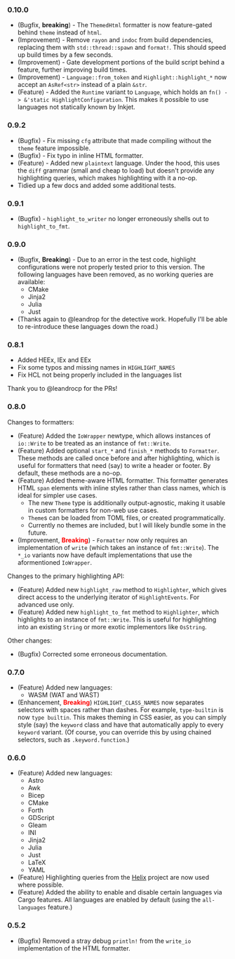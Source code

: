 ### 0.10.0
- (Bugfix, **breaking**) - The `ThemedHtml` formatter is now feature-gated behind `theme` instead of `html`.
- (Improvement) - Remove `rayon` and `indoc` from build dependencies, replacing them with `std::thread::spawn` and `format!`. This should speed up build times by a few seconds.
- (Improvement) - Gate development portions of the build script behind a feature, further improving build times.
- (Improvement) - `Language::from_token` and `Highlight::highlight_*` now accept an `AsRef<str>` instead of a plain `&str`.
- (Feature) - Added the `Runtime` variant to `Language`, which holds an `fn() -> &'static HighlightConfiguration`. This makes it possible to use languages not statically known by Inkjet.

### 0.9.2
- (Bugfix) - Fix missing `cfg` attribute that made compiling without the `theme` feature impossible.
- (Bugfix) - Fix typo in inline HTML formatter.
- (Feature) - Added new `plaintext` language. Under the hood, this uses the `diff` grammar (small and cheap to load) but doesn't provide any highlighting queries, which makes highlighting with it a no-op.
- Tidied up a few docs and added some additional tests.

### 0.9.1
- (Bugfix) - `highlight_to_writer` no longer erroneously shells out to `highlight_to_fmt`.

### 0.9.0
- (Bugfix, **Breaking**) - Due to an error in the test code, highlight configurations were not properly tested prior to this version. The following languages have been removed, as no working queries are available:
    - CMake
    - Jinja2
    - Julia
    - Just
- (Thanks again to @leandrop for the detective work. Hopefully I'll be able to re-introduce these languages down the road.)

### 0.8.1
- Added HEEx, IEx and EEx
- Fix some typos and missing names in `HIGHLIGHT_NAMES`
- Fix HCL not being properly included in the languages list

Thank you to @leandrocp for the PRs!

### 0.8.0
Changes to formatters:
- (Feature) Added the `IoWrapper` newtype, which allows instances of `io::Write` to be treated as an instance of `fmt::Write`.
- (Feature) Added optional `start_*` and `finish_*` methods to `Formatter`. These methods are called once before and after highlighting, which is useful for formatters that need (say) to write a header or footer. By default, these methods are a no-op.
- (Feature) Added theme-aware HTML formatter. This formatter generates HTML `span` elements with inline styles rather than class names, which is ideal for simpler use cases.
  - The new `Theme` type is additionally output-agnostic, making it usable in custom formatters for non-web use cases.
  - `Theme`s can be loaded from TOML files, or created programmatically.
  - Currently no themes are included, but I will likely bundle some in the future.
- (Improvement, <b style="color: #ff0000;">Breaking</b>) - `Formatter` now only requires an implementation of `write` (which takes an instance of `fmt::Write`). The `*_io` variants now have default implementations that use the aformentioned `IoWrapper`.

Changes to the primary highlighting API:
- (Feature) Added new `highlight_raw` method to `Highlighter`, which gives direct access to the underlying iterator of `HighlightEvents`. For advanced use only.
- (Feature) Added new `highlight_to_fmt` method to `Highlighter`, which highlights to an instance of `fmt::Write`. This is useful for highlighting into an existing `String` or more exotic implementors like `OsString`.

Other changes:
- (Bugfix) Corrected some erroneous documentation.

### 0.7.0
- (Feature) Added new languages:
  - WASM (WAT and WAST)
- (Enhancement, <b style="color: #ff0000;">Breaking</b>) `HIGHLIGHT_CLASS_NAMES` now separates selectors with spaces rather than dashes. For example, `type-builtin` is now `type builtin`. This makes theming in CSS easier, as you can simply style (say) the `keyword` class and have that automatically apply to every `keyword` variant. (Of course, you can override this by using chained selectors, such as `.keyword.function`.)

###  0.6.0
- (Feature) Added new languages:
  - Astro
  - Awk
  - Bicep
  - CMake
  - Forth
  - GDScript
  - Gleam
  - INI
  - Jinja2
  - Julia
  - Just
  - LaTeX
  - YAML
- (Feature) Highlighting queries from the [Helix](https://github.com/helix-editor/helix/) project are now used where possible.
- (Feature) Added the ability to enable and disable certain languages via Cargo features. All languages are enabled by default (using the `all-languages` feature.)

### 0.5.2
- (Bugfix) Removed a stray debug `println!` from the `write_io` implementation of the HTML formatter.
